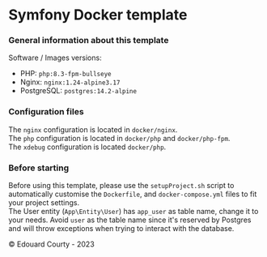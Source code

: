 # Symfony Docker template

### General information about this template

Software / Images versions:
 - PHP: `php:8.3-fpm-bullseye`
 - Nginx: `nginx:1.24-alpine3.17`
 - PostgreSQL: `postgres:14.2-alpine`

### Configuration files

The `nginx` configuration is located in `docker/nginx`. <br />
The `php` configuration is located in `docker/php` and `docker/php-fpm`. <br />
The `xdebug` configuration is located `docker/php`. <br />

### Before starting

Before using this template, please use the `setupProject.sh` script to automatically customise the `Dockerfile`, and `docker-compose.yml` files to fit your project settings.<br />
The User entity (`App\Entity\User`) has `app_user` as table name, change it to your needs. Avoid `user` as the table name since it's reserved by Postgres and will throw exceptions when trying to interact with the database.<br />


&copy; Edouard Courty - 2023
